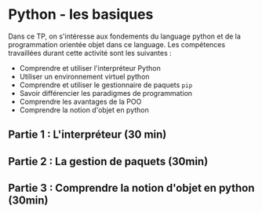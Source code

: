# Python - les basiques

Dans ce TP, on s'intéresse aux fondements du language python et de la programmation orientée objet dans ce language. Les compétences travaillées durant cette activité sont les suivantes : 

- Comprendre et utiliser l'interpréteur Python
- Utiliser un environnement virtuel python
- Comprendre et utiliser le gestionnaire de paquets `pip`
- Savoir différencier les paradigmes de programmation
- Comprendre les avantages de la POO
- Comprendre la notion d'objet en python



## Partie 1 : L'interpréteur (30 min)

## Partie 2 : La gestion de paquets (30min)

## Partie 3 : Comprendre la notion d'objet en python (30min)
